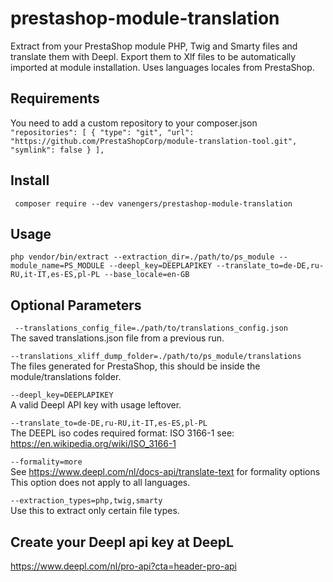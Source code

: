 # prestashop-module-translation
Extract from your PrestaShop module PHP, Twig and Smarty files and translate them with Deepl.
Export them to Xlf files to be automatically imported at module installation.
Uses languages locales from PrestaShop.

## Requirements
You need to add a custom repository to your composer.json
``"repositories": [
{
"type": "git",
"url": "https://github.com/PrestaShopCorp/module-translation-tool.git",
"symlink": false
}
],``

## Install
`` composer require --dev vanengers/prestashop-module-translation``

## Usage
``` 
php vendor/bin/extract --extraction_dir=./path/to/ps_module --module_name=PS_MODULE --deepl_key=DEEPLAPIKEY --translate_to=de-DE,ru-RU,it-IT,es-ES,pl-PL --base_locale=en-GB
```

## Optional Parameters
``` --translations_config_file=./path/to/translations_config.json``` <br>
The saved translations.json file from a previous run. <br>

```--translations_xliff_dump_folder=./path/to/ps_module/translations``` <br>
The files generated for PrestaShop, this should be inside the module/translations folder. <br>

```--deepl_key=DEEPLAPIKEY``` <br>
A valid Deepl API key with usage leftover. <br>

```--translate_to=de-DE,ru-RU,it-IT,es-ES,pl-PL``` <br>
The DEEPL iso codes required format: ISO 3166-1 see: https://en.wikipedia.org/wiki/ISO_3166-1 <br>

```--formality=more``` <br>
See https://www.deepl.com/nl/docs-api/translate-text for formality options
This option does not apply to all languages.

```--extraction_types=php,twig,smarty``` <br>
Use this to extract only certain file types. <br>

## Create your Deepl api key at DeepL
https://www.deepl.com/nl/pro-api?cta=header-pro-api

